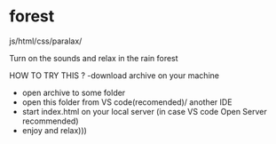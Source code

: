 # forest
js/html/css/paralax/

Turn on the sounds and relax in the rain forest


HOW TO TRY THIS ? 
-download archive on your machine
- open archive to some folder
- open this folder from VS code(recomended)/ another IDE
- start index.html on your local server (in case VS code Open Server recommended)
- enjoy and relax)))
